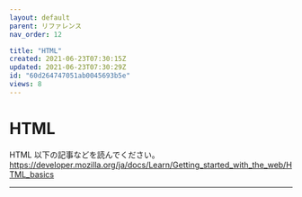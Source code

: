 ```yaml
---
layout: default
parent: リファレンス
nav_order: 12

title: "HTML"
created: 2021-06-23T07:30:15Z
updated: 2021-06-23T07:30:29Z
id: "60d264747051ab0045693b5e"
views: 8
---
```


# HTML

HTML
以下の記事などを読んでください。
<https://developer.mozilla.org/ja/docs/Learn/Getting_started_with_the_web/HTML_basics>


---
